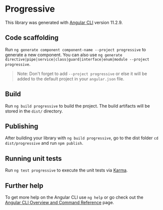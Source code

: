 # Progressive

This library was generated with [Angular CLI](https://github.com/angular/angular-cli) version 11.2.9.

## Code scaffolding

Run `ng generate component component-name --project progressive` to generate a new component. You can also use `ng generate directive|pipe|service|class|guard|interface|enum|module --project progressive`.
> Note: Don't forget to add `--project progressive` or else it will be added to the default project in your `angular.json` file. 

## Build

Run `ng build progressive` to build the project. The build artifacts will be stored in the `dist/` directory.

## Publishing

After building your library with `ng build progressive`, go to the dist folder `cd dist/progressive` and run `npm publish`.

## Running unit tests

Run `ng test progressive` to execute the unit tests via [Karma](https://karma-runner.github.io).

## Further help

To get more help on the Angular CLI use `ng help` or go check out the [Angular CLI Overview and Command Reference](https://angular.io/cli) page.
